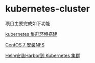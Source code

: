 # kubernetes-cluster

项目主要完成如下功能
 
 [kubernetes 集群环境搭建](https://github.com/JustCoWorker/kubernetes-cluster/raw/master/doc/kubernetes%20%E9%9B%86%E7%BE%A4%E7%8E%AF%E5%A2%83%E6%90%AD%E5%BB%BA.md)
 
 [CentOS 7 安装NFS](https://github.com/JustCoWorker/kubernetes-cluster/raw/master/doc/CentOS7%20%E5%AE%89%E8%A3%85NFS.md)
 
 [Helm安装Harbor到 Kubernetes 集群](https://github.com/JustCoWorker/kubernetes-cluster/raw/master/doc/Helm%E5%AE%89%E8%A3%85Harbor%E5%88%B0%20%20Kubernetes%20%E9%9B%86%E7%BE%A4.md)
